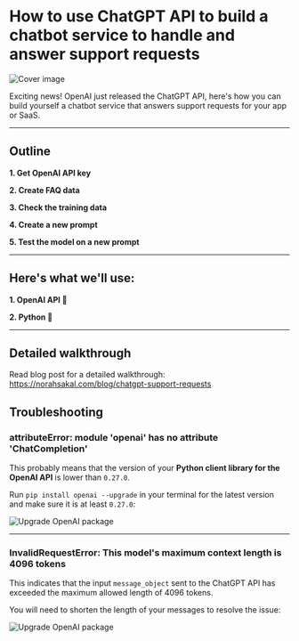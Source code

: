 # How to use ChatGPT API to build a chatbot service to handle and answer support requests

![Cover image](https://d2pwmb8xsybju4.cloudfront.net/posts/2023/chatgpt-api/linkedin_card.png "Cover image")

Exciting news! OpenAI just released the ChatGPT API, here's how you can build yourself a chatbot service that answers support requests for your app or SaaS.

---

## Outline

**1. Get OpenAI API key**

**2. Create FAQ data**

**3. Check the training data**

**4. Create a new prompt**

**5. Test the model on a new prompt**

---

## Here's what we'll use:

**1. OpenAI API 🤖**

**2. Python 🐍**

---

## Detailed walkthrough
Read blog post for a detailed walkthrough: https://norahsakal.com/blog/chatgpt-support-requests

## Troubleshooting

### attributeError: module 'openai' has no attribute 'ChatCompletion'

This probably means that the version of your **Python client library for the OpenAI API** is lower than `0.27.0`.

Run `pip install openai --upgrade` in your terminal for the latest version and make sure it is at least `0.27.0`:

![Upgrade OpenAI package](https://d2pwmb8xsybju4.cloudfront.net/posts/2023/chatgpt-api/4_troubleshooting.png "Upgrade OpenAI package")

---

### InvalidRequestError: This model's maximum context length is 4096 tokens

This indicates that the input `message_object` sent to the ChatGPT API has exceeded the maximum allowed length of 4096 tokens.

You will need to shorten the length of your messages to resolve the issue:

![Upgrade OpenAI package](https://d2pwmb8xsybju4.cloudfront.net/posts/2023/chatgpt-api/5_troubleshooting_2.png "Upgrade OpenAI package")
